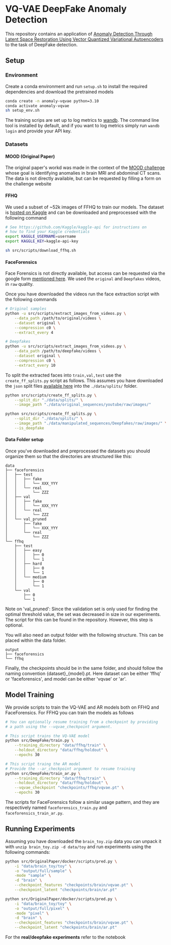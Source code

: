 # VQ-VAE DeepFake Anomaly Detection

This repository contains an application of [Anomaly Detection Through Latent Space Restoration Using Vector Quantized Variational Autoencoders](https://ieeexplore.ieee.org/abstract/document/9433778) to the task of DeepFake detection.

## Setup

### Environment

Create a conda environment and run `setup.sh` to install the required dependencies and download the pretrained models

```sh
conda create -n anomaly-vqvae python=3.10
conda activate anomaly-vqvae
sh setup_env.sh
```

The training scrips are set up to log metrics to [wandb](https://wandb.ai/site). The command line tool is installed by default, and if you want to log metrics simply run `wandb login` and provide your API key.

### Datasets

#### MOOD (Original Paper)

The original paper's workd was made in the context of the [MOOD challenge](http://medicalood.dkfz.de/web/) whose goal is identifying anomalies in brain MRI and abdominal CT scans. The data is not directly available, but can be requested by filling a form on the challenge website

#### FFHQ

We used a subset of ~52k images of FFHQ to train our models. The dataset is [hosted on Kaggle](https://www.kaggle.com/datasets/arnaud58/flickrfaceshq-dataset-ffhq) and can be downloaded and preprocessed with the following command

```sh
# See https://github.com/Kaggle/kaggle-api for instructions on
# how to find your Kaggle credentials
export KAGGLE_USERNAME=username
export KAGGLE_KEY=kaggle-api-key

sh src/scripts/download_ffhq.sh
```

#### FaceForensics

Face Forensics is not directly available, but access can be requested via the google form [mentioned here](https://github.com/ondyari/FaceForensics/tree/master/dataset). We used the `original` and `Deepfakes` videos, in `raw` quality.

Once you have downloaded the videos run the face extraction script with the following commands

```sh
# Original samples
python -u src/scripts/extract_images_from_videos.py \
    --data_path /path/to/original/videos \
    --dataset original \
    --compression c0 \
    --extract_every 4

# Deepfakes
python -u src/scripts/extract_images_from_videos.py \
    --data_path /path/to/deepfake/videos \
    --dataset original \
    --compression c0 \
    --extract_every 10
```

To split the extracted faces into `train,val,test` use the `create_ff_splits.py` script as follows. This assumes you have downloaded the `json` split files [available here](https://github.com/ondyari/FaceForensics/tree/master/dataset/splits) into the `./data/splits/` folder.

```sh
python src/scripts/create_ff_splits.py \
    --split_dir "./data/splits/" \
    --image_path "./data/original_sequences/youtube/raw/images/"

python src/scripts/create_ff_splits.py \
    --split_dir "./data/splits/" \
    --image_path "./data/manipulated_sequences/Deepfakes/raw/images/" \
    --is_deepfake
```

#### Data Folder setup

Once you've downloaded and preprocessed the datasets you should organize them so that the directories are structured like this:

```
data
├── faceforensics
│   ├── test
│   │   ├── fake
│   │   │   └── XXX_YYY
│   │   └── real
│   │       └── ZZZ
│   ├── val
│   │   ├── fake
│   │   │   └── XXX_YYY
│   │   └── real
│   │       └── ZZZ
│   └── val_pruned
│       ├── fake
│       │   └── XXX_YYY
│       └── real
│           └── ZZZ
└── ffhq
    ├── test
    │   ├── easy
    │   │   ├── 0
    │   │   └── 1
    │   ├── hard
    │   │   ├── 0
    │   │   └── 1
    │   └── medium
    │       ├── 0
    │       └── 1
    └── val
        ├── 0
        └── 1
```

Note on 'val_pruned': Since the validation set is only used for finding the optimal threshold value, the set was decreased in size in our experiments. The script for this can be found in the repository. However, this step is optional.

You will also need an output folder with the following structure. This can be placed within the data folder.

```
output
├── faceforensics
└── ffhq
```

Finally, the checkpoints should be in the same folder, and should follow the naming convention {dataset}_{model}.pt. Here dataset can be either 'ffhq' or 'faceforensics', and model can be either 'vqvae' or 'ar'.

## Model Training

We provide scripts to train the VQ-VAE and AR models both on FFHQ and FaceForensics. For FFHQ you can train the models as follows

```sh
# You can optionally resume training from a checkpoint by providing
# a path using the --vqvae_checkpoint argument.

# This script trains the VQ-VAE model
python src/DeepFake/train.py \
    --training_directory "data/ffhq/train" \
    --holdout_directory "data/ffhq/holdout" \
    --epochs 30 

# This script traing the AR model
# Provide the --ar_checkpoint argument to resume training
python src/DeepFake/train_ar.py \
    --training_directory "data/ffhq/train" \
    --holdout_directory "data/ffhq/holdout" \
    --vqvae_checkpoint "checkpoints/ffhq/vqvae.pt" \
    --epochs 30
```

The scripts for FaceForensics follow a similar usage pattern, and they are respectively named `faceforensics_train.py` and `faceforensics_train_ar.py`.

## Running Experiments

Assuming you have downloaded the `brain_toy.zip` data you can unpack it with `unzip brain_toy.zip -d data/toy` and run experiments using the following commands:

```sh
python src/OriginalPaper/docker/scripts/pred.py \
    -i "data/brain_toy/toy" \
    -o "output/full/sample" \
    -mode "sample" \
    -d "brain" \
    --checkpoint_features "checkpoints/brain/vqvae.pt" \
    --checkpoint_latent "checkpoints/brain/ar.pt"

python src/OriginalPaper/docker/scripts/pred.py \
    -i "data/brain_toy/toy" \
    -o "output/full/pixel" \
    -mode "pixel" \
    -d "brain" \
    --checkpoint_features "checkpoints/brain/vqvae.pt" \
    --checkpoint_latent "checkpoints/brain/ar.pt"
```

For the **real/deepfake experiments** refer to the notebook